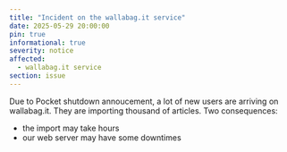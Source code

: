 ```yaml
---
title: "Incident on the wallabag.it service"
date: 2025-05-29 20:00:00
pin: true
informational: true
severity: notice
affected:
  - wallabag.it service
section: issue
---
```


Due to Pocket shutdown annoucement, a lot of new users are arriving on wallabag.it. They are importing thousand of articles.
Two consequences:

- the import may take hours
- our web server may have some downtimes
